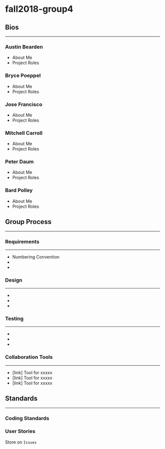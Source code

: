 # fall2018-group4

## Bios
***
### Austin Bearden
* About Me
* Project Roles
### Bryce Poeppel
* About Me
* Project Roles
### Jose Francisco
* About Me
* Project Roles
### Mitchell Carroll
* About Me
* Project Roles
### Peter Daum
* About Me
* Project Roles
### Bard Polley
* About Me
* Project Roles

## Group Process
***
### Requirements
---
* Numbering Convention
* 
*
### Design
---
*
*
*
### Testing
---
*
*
*
### Collaboration Tools
---
* [link] Tool for xxxxx
* [link] Tool for xxxxx
* [link] Tool for xxxxx


## Standards
***
### Coding Standards
### User Stories

Store on `Issues`


